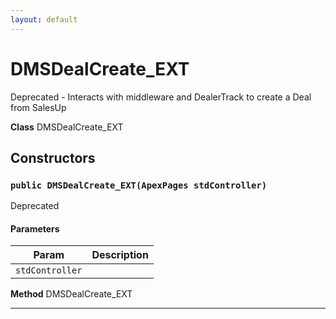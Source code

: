 ```yaml
---
layout: default
---
```

# DMSDealCreate_EXT

Deprecated - Interacts with middleware and DealerTrack to create a Deal from SalesUp


**Class** DMSDealCreate_EXT

## Constructors
### `public DMSDealCreate_EXT(ApexPages stdController)`

Deprecated

#### Parameters

|Param|Description|
|---|---|
|`stdController`||


**Method** DMSDealCreate_EXT

---
